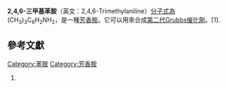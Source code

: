 **2,4,6-三甲基苯胺**（英文：2,4,6-Trimethylaniline）[分子式為](https://zh.wikipedia.org/wiki/分子式 "wikilink")(CH<sub>3</sub>)<sub>3</sub>C<sub>6</sub>H<sub>2</sub>NH<sub>2</sub>，是一種[芳香胺](https://zh.wikipedia.org/wiki/芳香胺 "wikilink")。它可以用來合成[第二代Grubbs催化劑](https://zh.wikipedia.org/wiki/格拉布催化劑 "wikilink")。\[1\].

## 參考文獻

[Category:苯胺](https://zh.wikipedia.org/wiki/Category:苯胺 "wikilink")
[Category:芳香胺](https://zh.wikipedia.org/wiki/Category:芳香胺 "wikilink")

1.